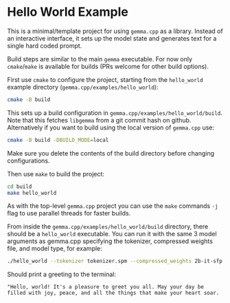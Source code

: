 # Hello World Example

This is a minimal/template project for using `gemma.cpp` as a library. Instead
of an interactive interface, it sets up the model state and generates text for a
single hard coded prompt.

Build steps are similar to the main `gemma` executable. For now only
`cmake`/`make` is available for builds (PRs welcome for other build options).

First use `cmake` to configure the project, starting from the `hello_world`
example directory (`gemma.cpp/examples/hello_world`):

```sh
cmake -B build
```

This sets up a build configuration in `gemma.cpp/examples/hello_world/build`.
Note that this fetches `libgemma` from a git commit hash on github.
Alternatively if you want to build using the local version of `gemma.cpp` use:

```sh
cmake -B build -DBUILD_MODE=local
```

Make sure you delete the contents of the build directory before changing
configurations.

Then use `make` to build the project:

```sh
cd build
make hello_world
```

As with the top-level `gemma.cpp` project you can use the `make` commands `-j`
flag to use parallel threads for faster builds.

From inside the `gemma.cpp/examples/hello_world/build` directory, there should
be a `hello_world` executable. You can run it with the same 3 model arguments as
gemma.cpp specifying the tokenizer, compressed weights file, and model type, for
example:

```sh
./hello_world --tokenizer tokenizer.spm --compressed_weights 2b-it-sfp.sbs --model 2b-it
```

Should print a greeting to the terminal:

```
"Hello, world! It's a pleasure to greet you all. May your day be filled with joy, peace, and all the things that make your heart soar.
```

